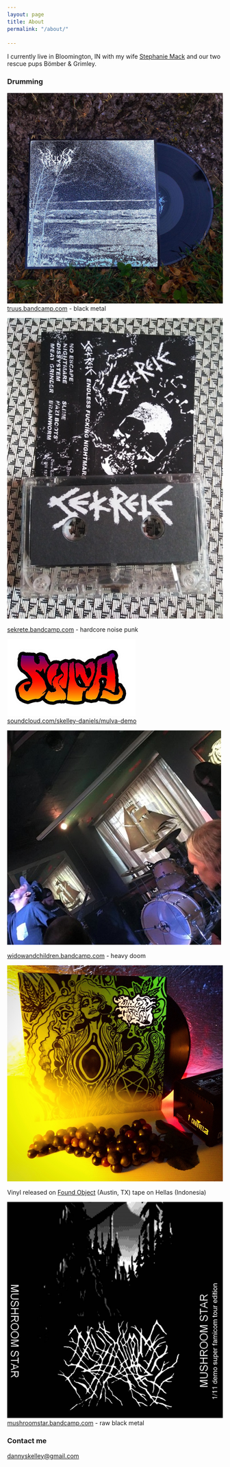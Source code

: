 ```yaml
---
layout: page
title: About
permalink: "/about/"

---
```

I currently live in Bloomington, IN with my wife [Stephanie Mack](http://stephaniemackphotography.com/) and our two rescue pups Bömber & Grimley.  

  

### Drumming  

  

![](/uploads/screen-shot-2020-07-04-at-9-41-32-pm.png)[truus.bandcamp.com](https://truus.bandcamp.com/releases "https://truus.bandcamp.com/releases") - black metal

![](/uploads/sekrete.jpg)

[sekrete.bandcamp.com](https://sekrete.bandcamp.com/album/endless-fucking-nightmare "https://sekrete.bandcamp.com/album/endless-fucking-nightmare") - hardcore noise punk

![](/uploads/logo-1.jpg)  
[soundcloud.com/skelley-daniels/mulva-demo](https://soundcloud.com/skelley-daniels/mulva-demo "https://soundcloud.com/skelley-daniels/mulva-demo")

![](/uploads/artworks-000135419356-h8a7ad-t500x500.jpg)

[widowandchildren.bandcamp.com](https://widowandchildren.bandcamp.com/ "https://widowandchildren.bandcamp.com/") - heavy doom

![](/uploads/image1.JPG)

Vinyl released on [Found Object](http://www.foundobjectrecords.com/offerings/widowandchildren) (Austin, TX) tape on Hellas (Indonesia)

![](/uploads/a2103755347_16.jpg)[mushroomstar.bandcamp.com](https://mushroomstar.bandcamp.com/album/1-11-demo "https://mushroomstar.bandcamp.com/album/1-11-demo") - raw black metal

### Contact me

[dannyskelley@gmail.com](dannyskellkey@gmail.com "dannyskellkey@gmail.com")